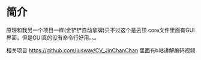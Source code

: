 # 简介
原理和我另一个项目一样(金铲铲自动拿牌)只不过这个是云顶
core文件里面有GUI界面，但是GUI真的没有命令行好用。。。

相关项目
https://github.com/jusway/CV_JinChanChan
里面有b站讲解编码视频
